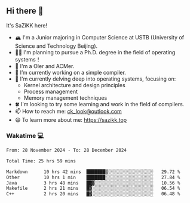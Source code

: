 ## Hi there 👋

It's SaZiKK here!

- 🏔️ I'm a Junior majoring in Computer Science  at USTB (University of Science and Technology Beijing).
- 🧑‍🎓 I'm planning to pursue a Ph.D. degree in the field of operating systems！
- 🚀 I'm a OIer and ACMer.
- 🔭 I’m currently working on a simple compiler.
- 🌱 I'm currently delving deep into operating systems, focusing on:
  - Kernel architecture and design principles
  - Process management
  - Memory management techniques
- 🍀 I'm looking to try some learning and work in the field of compilers.
- 📫 How to reach me: ck_look@outlook.com
- 😄 To learn more about me: https://sazikk.top

  
<!--
**SaZiKK/SaZiKK** is a ✨ _special_ ✨ repository because its `README.md` (this file) appears on your GitHub profile.

Here are some ideas to get you started:

- 🔭 I’m currently working on ...
- 🌱 I’m currently learning ...
- 👯 I’m looking to collaborate on ...
- 🤔 I’m looking for help with ...
- 💬 Ask me about ...
- 📫 How to reach me: ...
- 😄 Pronouns: ...
- ⚡ Fun fact: ...
-->

### Wakatime 💻

<!--START_SECTION:waka-->

```txt
From: 28 November 2024 - To: 28 December 2024

Total Time: 25 hrs 59 mins

Markdown      10 hrs 42 mins  ███████▒░░░░░░░░░░░░░░░░░   29.72 %
Other         10 hrs 1 min    ███████░░░░░░░░░░░░░░░░░░   27.84 %
Java          3 hrs 48 mins   ██▓░░░░░░░░░░░░░░░░░░░░░░   10.56 %
Makefile      2 hrs 21 mins   █▓░░░░░░░░░░░░░░░░░░░░░░░   06.54 %
C++           2 hrs 20 mins   █▓░░░░░░░░░░░░░░░░░░░░░░░   06.48 %
```

<!--END_SECTION:waka-->

